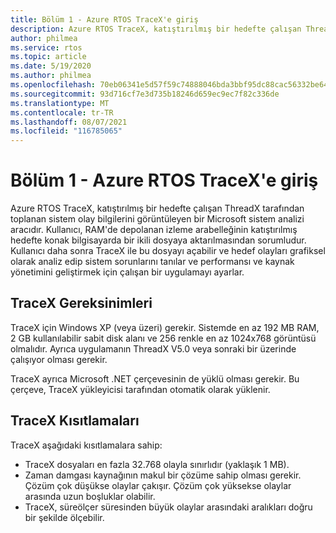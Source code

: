 ```yaml
---
title: Bölüm 1 - Azure RTOS TraceX'e giriş
description: Azure RTOS TraceX, katıştırılmış bir hedefte çalışan ThreadX tarafından toplanan sistem olay bilgilerini görüntüleyen bir Microsoft sistem analizi aracıdır.
author: philmea
ms.service: rtos
ms.topic: article
ms.date: 5/19/2020
ms.author: philmea
ms.openlocfilehash: 70eb06341e5d57f59c74888046bda3bbf95dc88cac56332be640d9576551796f
ms.sourcegitcommit: 93d716cf7e3d735b18246d659ec9ec7f82c336de
ms.translationtype: MT
ms.contentlocale: tr-TR
ms.lasthandoff: 08/07/2021
ms.locfileid: "116785065"
---
```

# <a name="chapter-1---introduction-to-azure-rtos-tracex"></a>Bölüm 1 - Azure RTOS TraceX'e giriş

Azure RTOS TraceX, katıştırılmış bir hedefte çalışan ThreadX tarafından toplanan sistem olay bilgilerini görüntüleyen bir Microsoft sistem analizi aracıdır. Kullanıcı, RAM'de depolanan izleme arabelleğinin katıştırılmış hedefte konak bilgisayarda bir ikili dosyaya aktarılmasından sorumludur. Kullanıcı daha sonra TraceX ile bu dosyayı açabilir ve hedef olayları grafiksel olarak analiz edip sistem sorunlarını tanılar ve performansı ve kaynak yönetimini geliştirmek için çalışan bir uygulamayı ayarlar.

## <a name="tracex-requirements"></a>TraceX Gereksinimleri

TraceX için Windows XP (veya üzeri) gerekir. Sistemde en az 192 MB RAM, 2 GB kullanılabilir sabit disk alanı ve 256 renkle en az 1024x768 görüntüsü olmalıdır. Ayrıca uygulamanın ThreadX V5.0 veya sonraki bir üzerinde çalışıyor olması gerekir.

TraceX ayrıca Microsoft .NET çerçevesinin de yüklü olması gerekir. Bu çerçeve, TraceX yükleyicisi tarafından otomatik olarak yüklenir.

## <a name="tracex-constraints"></a>TraceX Kısıtlamaları

TraceX aşağıdaki kısıtlamalara sahip:

- TraceX dosyaları en fazla 32.768 olayla sınırlıdır (yaklaşık 1 MB).
- Zaman damgası kaynağının makul bir çözüme sahip olması gerekir. Çözüm çok düşükse olaylar çakışır. Çözüm çok yüksekse olaylar arasında uzun boşluklar olabilir.
- TraceX, süreölçer süresinden büyük olaylar arasındaki aralıkları doğru bir şekilde ölçebilir.
